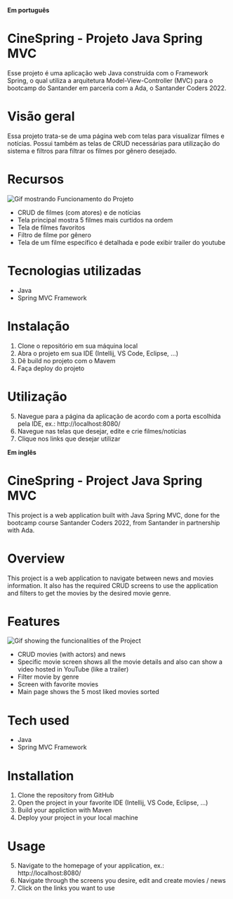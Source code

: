 **Em português**
# CineSpring - Projeto Java Spring MVC
Esse projeto é uma aplicação web Java construída com o Framework Spring, o qual utiliza a arquitetura Model-View-Controller (MVC) para o bootcamp do Santander em parceria com a Ada, o Santander Coders 2022.

# Visão geral
Essa projeto trata-se de uma página web com telas para visualizar filmes e notícias. Possui também as telas de CRUD necessárias para utilização do sistema e filtros para filtrar os filmes por gênero desejado.

# Recursos

<img src="https://user-images.githubusercontent.com/41833533/224460307-f759311f-88e4-4cf6-bf81-4c183be30de2.gif" alt="Gif mostrando Funcionamento do Projeto"/>

* CRUD de filmes (com atores) e de notícias
* Tela principal mostra 5 filmes mais curtidos na ordem
* Tela de filmes favoritos
* Filtro de filme por gênero
* Tela de um filme específico é detalhada e pode exibir trailer do youtube

# Tecnologias utilizadas
* Java
* Spring MVC Framework

# Instalação
1. Clone o repositório em sua máquina local
2. Abra o projeto em sua IDE (Intellij, VS Code, Eclipse, ...)
3. Dê build no projeto com o Mavem
4. Faça deploy do projeto

# Utilização
5. Navegue para a página da aplicação de acordo com a porta escolhida pela IDE, ex.: http://localhost:8080/
6. Navegue nas telas que desejar, edite e crie filmes/notícias
7. Clique nos links que desejar utilizar


**Em inglês**
# CineSpring - Project Java Spring MVC
This project is a web application built with Java Spring MVC, done for the bootcamp course Santander Coders 2022, from Santander in partnership with Ada.

# Overview
This project is a web application to navigate between news and movies information. It also has the required CRUD screens to use the application and filters to get the movies by the desired movie genre.

# Features

<img src="https://user-images.githubusercontent.com/41833533/224460307-f759311f-88e4-4cf6-bf81-4c183be30de2.gif" alt="Gif showing the funcionalities of the Project"/>

* CRUD movies (with actors) and news
* Specific movie screen shows all the movie details and also can show a video hosted in YouTube (like a trailer)
* Filter movie by genre
* Screen with favorite movies
* Main page shows the 5 most liked movies sorted

# Tech used
* Java
* Spring MVC Framework

# Installation
1. Clone the repository from GitHub
2. Open the project in your favorite IDE (Intellij, VS Code, Eclipse, ...)
3. Build your appliction with Maven
4. Deploy your project in your local machine

# Usage
5. Navigate to the homepage of your application, ex.: http://localhost:8080/
6. Navigate through the screens you desire, edit and create movies / news
7. Click on the links you want to use
